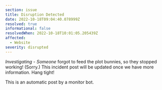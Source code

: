```yaml
---
section: issue
title: Disruption Detected
date: 2022-10-18T09:04:40.078999Z
resolved: true
informational: false
resolvedWhen: 2022-10-18T10:01:05.205439Z
affected:
  - Website
severity: disrupted
---
```

*Investigating* - _Someone_ forgot to feed the plot bunnies, so they stopped working! (Sorry.) This incident post will be updated once we have more information. Hang tight!

This is an automatic post by a monitor bot.
        